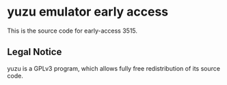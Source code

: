 yuzu emulator early access
=============

This is the source code for early-access 3515.

## Legal Notice

yuzu is a GPLv3 program, which allows fully free redistribution of its source code.